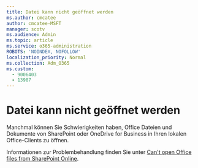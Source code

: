 ```yaml
---
title: Datei kann nicht geöffnet werden
ms.author: cmcatee
author: cmcatee-MSFT
manager: scotv
ms.audience: Admin
ms.topic: article
ms.service: o365-administration
ROBOTS: 'NOINDEX, NOFOLLOW'
localization_priority: Normal
ms.collection: Adm_O365
ms.custom:
  - 9006403
  - 13987
---
```


# <a name="cant-open-file"></a>Datei kann nicht geöffnet werden

Manchmal können Sie Schwierigkeiten haben, Office Dateien und Dokumente von SharePoint oder OneDrive for Business in Ihren lokalen Office-Clients zu öffnen. 

Informationen zur Problembehandlung finden Sie unter [Can't open Office files from SharePoint Online](https://docs.microsoft.com/sharepoint/troubleshoot/administration/cant-open-office-files).